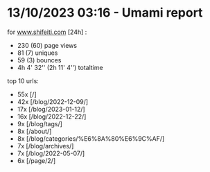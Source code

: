 # 13/10/2023 03:16 - Umami report
for www.shifeiti.com [24h] :

 - 230 (60) page views
 - 81 (7) uniques
 - 59 (3) bounces
 - 4h 4' 32'' (2h 11' 4'') totaltime


top 10 urls:
 - 55x [/]
 - 42x [/blog/2022-12-09/]
 - 17x [/blog/2023-01-12/]
 - 16x [/blog/2022-12-22/]
 - 9x [/blog/tags/]
 - 8x [/about/]
 - 8x [/blog/categories/%E6%8A%80%E6%9C%AF/]
 - 7x [/blog/archives/]
 - 7x [/blog/2022-05-07/]
 - 6x [/page/2/]


